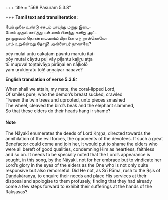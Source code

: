 +++
title = "568 Pasuram 5.3.8"

+++
**Tamil text and transliteration:**

பேய் முலை உண்டு சகடம் பாய்ந்து மருது இடை-  
போய் முதல் சாய்த்து புள் வாய் பிளந்து களிறு அட்ட  
தூ முறுவல் தொண்டைவாய்ப் பிரானை எந் நாள்கொலோ  
யாம் உறுகின்றது தோழீ! அன்னையர் நாணவே?

pēy mulai uṇṭu cakaṭam pāyntu marutu iṭai-  
pōy mutal cāyttu puḷ vāy piḷantu kaḷiṟu aṭṭa  
tū muṟuval toṇṭaivāyp pirāṉai en nāḷkolō  
yām uṟukiṉṟatu tōḻī! aṉṉaiyar nāṇavē?

**English translation of verse 5.3.8:**

When shall we attain, my mate, the coral-lipped Lord,  
Of smiles pure, who the demon’s breast sucked, crawled  
‘Tween the twin trees and uprooted, unto pieces smashed  
The wheel, cleaved the bird’s beak and the elephant slammed,  
So that these elders do their heads hang ir shame?

#### Note

The Nāyakī enumerates the deeds of Lord Kṛṣṇa, directed towards the annihilation of the evil forces, the opponents of the devotees. If such a great Benefactor could come and join her, it would put to shame the elders who were all bereft of good qualities, condemning Him as heartless, faithless and so on. It needs to be specially noted that the Lord’s appearance is sought, in this song, by the Nāyaki, not for her embrace but to vindicate her Lord’s glory in the eyes of the elders as the One who is not only quite responsive but also remorseful. Did He not, as Śrī Rāma, rush to the Ṛṣis of Daṇḍakāraṇya, to enquire their needs and place His services at their disposal and apologise to them profusely, finding that they had already come a few steps forward to exhibit their sufferings at the hands of the Rākṣasas?


